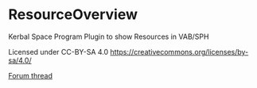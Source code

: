 ResourceOverview
================

Kerbal Space Program Plugin to show Resources in VAB/SPH

Licensed under CC-BY-SA 4.0 https://creativecommons.org/licenses/by-sa/4.0/

[Forum thread](https://forum.kerbalspaceprogram.com/index.php?/topic/83840-*/)
